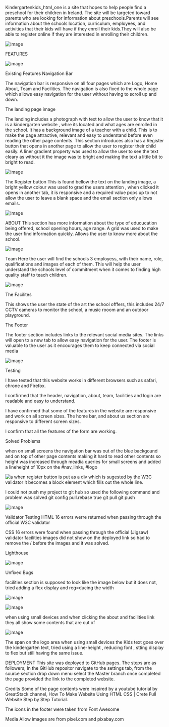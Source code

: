  Kindergartenkids_html_one is a site that hopes to help people find  a preschool for their children in Ireland. The site will be targeted toward parents who are looking for information about preschools.Parents will see information about the schools location, curriculum, employees, and activities that their kids will have if they enroll their kids.They will also be able to register online if they are interested in enrolling their children.


 ![image](https://github.com/kefeletswe/kindergartenkids_html_one/assets/109689817/60f262b9-84c4-443a-b52d-7b599456e0cf)




FEATURES

![image](https://github.com/kefeletswe/kindergartenkids_html_one/assets/109689817/74da4f10-32d3-4885-baba-10f23144e4d9)



Existing Features
Navigation Bar

The navigation bar is responsive on all four pages which are Logo,  Home  About, Team and Facilities. The navigation is also fixed to the whole page which allows easy navigation for the user without having to scroll up and down. 

The landing page image

The landing includes a photograph with text  to allow the user to know that it is a kindergarten website , whre its located and what ages are enrolled in the school. 
It has a background image of a teacher with a child. This is to make the page attractive, relevant and easy to understand before even reading the other  page contents.
This section introduces also has a Register button that opens in another page to allow the user to register their child easily. A liner gradient property was used to allow the user to see the text cleary as without it the image was to bright and making the text a little bit to bright to read.




![image](https://github.com/kefeletswe/kindergartenkids_html_one/assets/109689817/5b8486d3-161b-450a-a33a-82569c9672a0)





The Register button
This is found bellow the text on the landing image, a bright yellow colour was used to grad the users attention , when clicked it opens in another tab, it is responsive and a required value pops up to not allow the user to leave a blank space and the email section only allows emails.


![image](https://github.com/kefeletswe/kindergartenkids_html_one/assets/109689817/eab68b4f-17b5-47bc-b211-bcef60d5cc07)




ABOUT 
This section has  more information about the type of educucation being offered, school opening hours, age range. A grid was used to make the user find information quickly. Allows the user to know more about the school.


![image](https://github.com/kefeletswe/kindergartenkids_html_one/assets/109689817/c905facb-6bf7-4603-a980-d80aaa4fdadc)



Team
Here the user will find the schools 3 employess, with their name, role, qualifications and images of each of them. This will help the user understand the schools level of commitment when it comes to finding high quality staff to teach children.



![image](https://github.com/kefeletswe/kindergartenkids_html_one/assets/109689817/eaa057f7-cc3b-43b0-af0b-b1be59782197)



The Facilites

This shows the user the state of the art the school offfers, this includes 24/7 CCTV cameras to monitor the school, a music rooom and an outdoor playground.



The Footer

The footer section includes links to the relevant social media sites. The links will open to a new tab to allow easy navigation for the user.
The footer is valuable to the user as it encourages them to keep connected via social media



![image](https://github.com/kefeletswe/kindergartenkids_html_one/assets/109689817/1c39e069-d765-4679-898f-bf0be7da38da)




Testing

I have tested that this website works in different browsers such as safari, chrone and Firefox.

I confirmed that the header, navigation, about, team, facilities and login are readable and easy to understand.

I have confirmed that some of the features in the website are responsive and work on all screen sizes. The home bar, and about us section are responsive to different screen sizes.

I confirm that all the features of the form are working.


Solved Problems



when on small screens the navigation bar was out of the blue backgound and on top of other page contents making it hard to read other contents so height was increased through meadia queries for small screens and added a lineheight of 10px on the  #nav_links, #logo

![a](https://github.com/kefeletswe/kindergartenkids_html_one/assets/109689817/f659b747-c1a3-4c80-a019-7060d90406f8)
 when register button is put as a div which is sugested by the W3C validator it becomes a block element which fills out the whole line.



I could not push my project to git hub so used the following command and problem was solved git config pull.rebase true
git pull
git push

 ![image](https://github.com/kefeletswe/kindergartenkids_html_one/assets/109689817/c6673696-991b-4a43-88a8-6d3889f7051b)



Validator Testing
HTML
16 errors werre returned when passing through the official W3C validator



CSS
16 errors were found when passing through the official (Jigsaw) validator
facilities images did not show on the deployed link so had to remove the / before the images and it was solved.



Lighthouse


![image](https://github.com/kefeletswe/kindergartenkids_html_one/assets/109689817/9d2303b0-bb3b-4c11-b667-4c3be76edf01)




Unfixed Bugs

facilities section is supposed to look like the image below but it does not, tried adding a flex display and reg=ducing the width


![image](https://github.com/kefeletswe/kindergartenkids_html_one/assets/109689817/e6caf812-c09c-4413-b10d-993497a00f63)




![image](https://github.com/kefeletswe/kindergartenkids_html_one/assets/109689817/38945fc9-eba3-44dc-b499-892ca44b24c5)




when using small devices and when clicking the about and facilities link they all show some contents that are cut of

![image](https://github.com/kefeletswe/kindergartenkids_html_one/assets/109689817/6d2e7b3c-c501-48f9-a8bf-e4a0636564b1)




The span on the logo area when using small devices the Kids text goes over the kindergarten text, tried using a line-height , reducing font , stting display to flex but still having the same issue.





DEPLOYMENT
This site was deployed to GitHub pages. The steps are as followers;
In the GitHub repositor navigate to the settings tab, from the source section drop down menu select the Master branch once completed the  page provided the link to the completed website.


Credits
Some of the page contents were inspired by a youtube tutorial by GreatStack channel, How To Make Website Using HTML CSS | Crete Full Website Step by Step Tutorial.

The icons in the footer were taken from Font Awesome


Media
Allow images are from pixel.com and pixabay.com
















